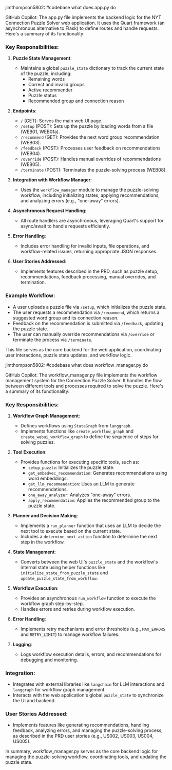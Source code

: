 jimthompson5802: #codebase what does app.py do

GitHub Copilot: The app.py file implements the backend logic for the NYT Connection Puzzle Solver web application. It uses the Quart framework (an asynchronous alternative to Flask) to define routes and handle requests. Here's a summary of its functionality:

### Key Responsibilities:
1. **Puzzle State Management**:
   - Maintains a global `puzzle_state` dictionary to track the current state of the puzzle, including:
     - Remaining words
     - Correct and invalid groups
     - Active recommender
     - Puzzle status
     - Recommended group and connection reason

2. **Endpoints**:
   - `/` (GET): Serves the main web UI page.
   - `/setup` (POST): Sets up the puzzle by loading words from a file (WEB01, WEB01a).
   - `/recommend` (GET): Provides the next word group recommendation (WEB03).
   - `/feedback` (POST): Processes user feedback on recommendations (WEB04).
   - `/override` (POST): Handles manual overrides of recommendations (WEB05).
   - `/terminate` (POST): Terminates the puzzle-solving process (WEB08).

3. **Integration with Workflow Manager**:
   - Uses the `workflow_manager` module to manage the puzzle-solving workflow, including initializing states, applying recommendations, and analyzing errors (e.g., "one-away" errors).

4. **Asynchronous Request Handling**:
   - All route handlers are asynchronous, leveraging Quart's support for async/await to handle requests efficiently.

5. **Error Handling**:
   - Includes error handling for invalid inputs, file operations, and workflow-related issues, returning appropriate JSON responses.

6. **User Stories Addressed**:
   - Implements features described in the PRD, such as puzzle setup, recommendations, feedback processing, manual overrides, and termination.

### Example Workflow:
- A user uploads a puzzle file via `/setup`, which initializes the puzzle state.
- The user requests a recommendation via `/recommend`, which returns a suggested word group and its connection reason.
- Feedback on the recommendation is submitted via `/feedback`, updating the puzzle state.
- The user can manually override recommendations via `/override` or terminate the process via `/terminate`.

This file serves as the core backend for the web application, coordinating user interactions, puzzle state updates, and workflow logic.

jimthompson5802: #codebase what does workflow_manager.py do

GitHub Copilot: The workflow_manager.py file implements the workflow management system for the Connection Puzzle Solver. It handles the flow between different tools and processes required to solve the puzzle. Here's a summary of its functionality:

### Key Responsibilities:
1. **Workflow Graph Management**:
   - Defines workflows using `StateGraph` from `langgraph`.
   - Implements functions like `create_workflow_graph` and `create_webui_workflow_graph` to define the sequence of steps for solving puzzles.

2. **Tool Execution**:
   - Provides functions for executing specific tools, such as:
     - `setup_puzzle`: Initializes the puzzle state.
     - `get_embedvec_recommendation`: Generates recommendations using word embeddings.
     - `get_llm_recommendation`: Uses an LLM to generate recommendations.
     - `one_away_analyzer`: Analyzes "one-away" errors.
     - `apply_recommendation`: Applies the recommended group to the puzzle state.

3. **Planner and Decision Making**:
   - Implements a `run_planner` function that uses an LLM to decide the next tool to execute based on the current state.
   - Includes a `determine_next_action` function to determine the next step in the workflow.

4. **State Management**:
   - Converts between the web UI's `puzzle_state` and the workflow's internal state using helper functions like `initialize_state_from_puzzle_state` and `update_puzzle_state_from_workflow`.

5. **Workflow Execution**:
   - Provides an asynchronous `run_workflow` function to execute the workflow graph step-by-step.
   - Handles errors and retries during workflow execution.

6. **Error Handling**:
   - Implements retry mechanisms and error thresholds (e.g., `MAX_ERRORS` and `RETRY_LIMIT`) to manage workflow failures.

7. **Logging**:
   - Logs workflow execution details, errors, and recommendations for debugging and monitoring.

### Integration:
- Integrates with external libraries like `langchain` for LLM interactions and `langgraph` for workflow graph management.
- Interacts with the web application's global `puzzle_state` to synchronize the UI and backend.

### User Stories Addressed:
- Implements features like generating recommendations, handling feedback, analyzing errors, and managing the puzzle-solving process, as described in the PRD user stories (e.g., US002, US003, US004, US005).

In summary, workflow_manager.py serves as the core backend logic for managing the puzzle-solving workflow, coordinating tools, and updating the puzzle state.